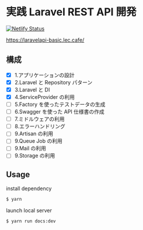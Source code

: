 # 実践 Laravel REST API 開発

[![Netlify Status](https://api.netlify.com/api/v1/badges/65e21c31-069f-4d86-9a58-00d48df0b898/deploy-status)](https://app.netlify.com/sites/books-laravelapi-basic/deploys)

https://laravelapi-basic.lec.cafe/

## 構成

- [x] 1.アプリケーションの設計 
- [x] 2.Laravel と Repository パターン
- [x] 3.Laravel と DI 
- [x] 4.ServiceProvider の利用
- [ ] 5.Factory を使ったテストデータの生成
- [ ] 6.Swagger を使った API 仕様書の作成
- [ ] 7.ミドルウェアの利用
- [ ] 8.エラーハンドリング
- [ ] 9.Artisan の利用
- [ ] 9.Queue Job の利用
- [ ] 9.Mail の利用
- [ ] 9.Storage の利用

## Usage

install dependency

```bash
$ yarn
```

launch local server

```bash
$ yarn run docs:dev
```
